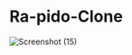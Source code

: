 # Ra-pido-Clone
![Screenshot (15)](https://github.com/ankki457/Ra-pido-Clone/assets/130775560/5d116e38-aa31-4418-86f5-5cb22a7c999f)
